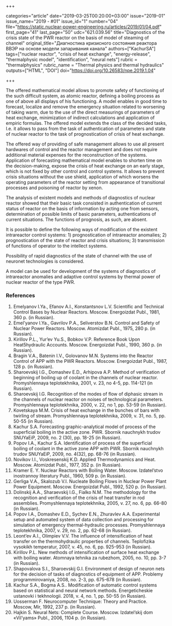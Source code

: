 +++

categories="article"
date="2019-03-25T00:20:00+03:00"
issue="2019-01"
issue_name="2019 - #01"
issue_id="1"
number="04"
file="https://static.nuclear-power-engineering.ru/articles/2019/01/04.pdf"
first_page="41"
last_page="50"
udc="621.039.56"
title="Diagnostics of the crisis state of the PWR reactor on the basis of model of steaming of channel"
original_title="Диагностика кризисного состояния реактора ВВЭР на основе модели запаривания канала"
authors=["KachurSA"]
tags=["nuclear reactor", "crisis of heat exchange", "energy-release", "thermalphysic model", "identification", "neural nets"]
rubric = "thermalphysics"
rubric_name = "Thermal physics and thermal hydraulics"
outputs=["HTML", "DOI"]
doi="https://doi.org/10.26583/npe.2019.1.04"

+++

The offered mathematical model allows to promote safety of functioning of the such difficult system, as atomic reactor, defining a boiling process as one of above all displays of his functioning. A model enables in good time to forecast, localize and remove the emergency situation related to worsening of taking warm, due to the use of the direct measurings of parameters of heat exchange, minimization of indirect calculations and application of empiric formulas. The offered model extends the class of the decided tasks, I.e. it allows to pass from the task of authentication of parameters and state of nuclear reactor to the task of prognostication of crisis of heat exchange.

The offered way of providing of safe management allows to use all present hardwares of control and the reactor management and does not require additional material expenses for the reconstruction of the systems. Application of forecasting mathematical model enables to shorten time on the decision-making, expose the crisis of heat exchange on an early stage, which is not fixed by other control and control systems. It allows to prevent crisis situations without the use shield, application of which worsens the operating parameters of the reactor setting from appearance of transitional processes and poisoning of reactor by xenon.

The analysis of existent models and methods of diagnostics of nuclear reactor showed that their basic task consisted in authentication of current status of reactor on the basis of information by acting one from sensors, determination of possible limits of basic parameters, authentications of current situations. The functions of prognosis, as such, are absent.

It is possible to define the following ways of modification of the existent intrareactor control systems: 1) prognostication of intrareactor anomalies; 2) prognostication of the state of reactor and crisis situations; 3) transmission of functions of operator to the intellect systems.

Possibility of rapid diagnostics of the state of channel with the use of neuronet technologies is considered.

A model can be used for development of the systems of diagnostics of intrareactor anomalies and adaptive control systems by thermal power of nuclear reactor of the type PWR.

### References

1. Emelyanov I.Ya., Efanov A.I., Konstantsnov L.V. Scientific and Technical Control Bases by Nuclear Reactors. Moscow. Energoizdat Publ., 1981, 360 p. (in Russian).
2. Emel’yanov I.Ya., Gavrilov P.A., Seliverstov B.N. Control and Safety of Nuclear Power Reactors. Moscow. Atomizdat Publ., 1975, 280 p. (in Russian).
3. Kirillov P.L., Yur’ev Yu.S., Bobkov V.P. Reference Book Upon Heat5hydraulic Accounts. Moscow. Energoizdat Publ., 1990, 360 p. (in Russian).
4. Bragin V.A., Batenin I.V., Golovanov M.N. Systems into the Reactor Control of APP with the PWR Reactors. Moscow. Energoizdat Publ., 1987, 128 p. (in Russian).
5. Sharoevskij I.G., Domashev E.D., Arhipova A.P. Method of verification of beginning of boiling up of coolant in the channels of nuclear reactor. Promyshlennaya teplotekhnika, 2001, v. 23, no 4-5, pp. 114-121 (in Russian).
6. Sharoevskij I.G. Recognition of the modes of flow of diphasic stream in the channels of nuclear reactor on noises of technological parameters. Promyshlennaya teplotekhnika, 2000, v. 22, no 1, pp. 53-59 (in Russian).
7. Kovetskaya M.M. Crisis of heat exchange in the bunches of bars with twirling of stream. Promyshlennaya teplotekhnika, 2009, v. 31, no. 5, pp. 50-55 (in Russian).
8. Kachur S.A. Forecasting graphic-analytical model of process of the superficial boiling in the active zone. PWR. Sbornik nauchnykh trudov SNUYaEiP, 2009, no. 2 (30), pp. 18-25 (in Russian).
9. Popov I.A., Kachur S.A. Identification of process of the superficial boiling of coolant in the active zone APP with PWR. Sbornik nauchnykh trudov SNUYaEiP, 2009, no. 4(32), pp. 68-76 (in Russian).
10. Novikov I.I., Voskresenskij K.D. Applied Thermodynamics and Heat. Moscow. Atomizdat Publ., 1977, 352 p. (in Russian).
11. Kramer E. Y. Nuclear Reactors with Boiling Water. Moscow. Izdatel’stvo inostrannoy literatury Publ., 1960, 509 p. (in Russian).
12. Gerliga V.A., Skalozub V.I. Nucleate Boiling Flows in Nuclear Power Plant Power Equipment. Moscow. Energoizdat Publ., 1992, 520 p. (in Russian).
13. Dolinskij A.A., Sharaevskij I.G., Fialko N.M. The methodology for the recognition and verification of the crisis of heat transfer in rod assemblies. Promyshlennaya teplotekhnika, 2005, v. 27, no. 6, pp. 66-80 (in Russian).
14. Popov I.A., Domashev E.D., Sychev E.N., Zhuravlev A.A. Experimental setup and automated system of data collection and processing for simulation of emergency thermal-hydraulic processes. Promyshlennaya teplotekhnika, 2007, v. 29, no. 2, pp. 62-68 (in Russian).
15. Leont’ev A.I., Olimpiev V.V. The influence of intensification of heat transfer on the thermohydraulic properties of channels. Teplofizika vysokikh temperatur, 2007, v. 45, no. 6, pp. 925-953 (in Russian).
16. Kirillov P.L. New methods of intensification of surface heat exchange with boiling water. Atomnaya tehnika za rubezhom, 2005, no. 10, pp. 3-7 (in Russian).
17. Shapovalova S.I., Sharoevskij G.I. Environment of design of neuron nets for the decision of tasks of diagnostics of equipment of APP. Problemy programmirovaniya, 2008, no. 2-3, pp. 675-678 (in Russian).
18. Kachur S.А., Bogma A.S.. Modification of automatic control systems based on statistical and neural network methods. Energeticheskie ustanovki i tekhnologii. 2018, v. 4, no. 1, pp. 50-55 (in Russian).
19. Uosserman F. Neurocomputer Technique: Theory and Practice. Moscow, Mir, 1992, 237 p. (in Russian).
20. Hajkin S. Neural Nets: Complete Course. Moscow. Izdatel’skij dom «Vil’yams» Publ., 2006, 1104 p. (in Russian).